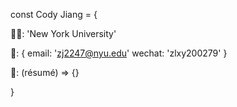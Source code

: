 const Cody Jiang = {
  
  👨‍🎓: 'New York University'
  
  📧: {
    email: 'zj2247@nyu.edu'
    wechat: 'zlxy200279'
  }
  
  💼: (résumé) => {}
  
}
